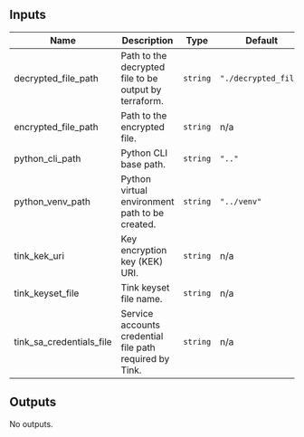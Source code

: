 <!-- BEGINNING OF PRE-COMMIT-TERRAFORM DOCS HOOK -->
## Inputs

| Name | Description | Type | Default | Required |
|------|-------------|------|---------|:--------:|
| decrypted\_file\_path | Path to the decrypted file to be output by terraform. | `string` | `"./decrypted_file"` | no |
| encrypted\_file\_path | Path to the encrypted file. | `string` | n/a | yes |
| python\_cli\_path | Python CLI base path. | `string` | `".."` | no |
| python\_venv\_path | Python virtual environment path to be created. | `string` | `"../venv"` | no |
| tink\_kek\_uri | Key encryption key (KEK) URI. | `string` | n/a | yes |
| tink\_keyset\_file | Tink keyset file name. | `string` | n/a | yes |
| tink\_sa\_credentials\_file | Service accounts credential file path required by Tink. | `string` | n/a | yes |

## Outputs

No outputs.

<!-- END OF PRE-COMMIT-TERRAFORM DOCS HOOK -->
